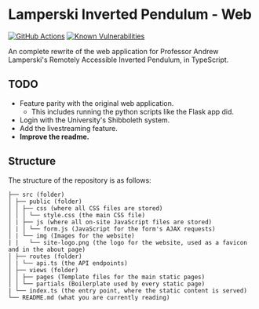 # Lamperski Inverted Pendulum - Web

[![GitHub Actions](https://github.com/RosstheRoss/4951w-pendulum/actions/workflows/node.yml/badge.svg)](https://github.com/RosstheRoss/4951w-pendulum/actions/workflows/node.yml)
[![Known Vulnerabilities](https://snyk.io/test/github/UMN-EE4951W-Lamperski/pendulum-web/badge.svg)](https://snyk.io/test/github/UMN-EE4951W-Lamperski/pendulum-web)

An complete rewrite of the web application for Professor Andrew Lamperski's Remotely Accessible Inverted Pendulum, in TypeScript.

## TODO

- Feature parity with the original web application.
  - This includes running the python scripts like the Flask app did.
- Login with the University's Shibboleth system.
- Add the livestreaming feature.
- **Improve the readme.**

## Structure

The structure of the repository is as follows:

```
├── src (folder)
│ ├── public (folder)
│ │ ├── css (where all CSS files are stored)
│ │ │ └── style.css (the main CSS file)
│ | ├── js (where all on-site JavaScript files are stored)
│ | │ └── form.js (JavaScript for the form's AJAX requests)
│ | └── img (Images for the website)
| |   └── site-logo.png (the logo for the website, used as a favicon and in the about page)
│ ├── routes (folder)
│ | └── api.ts (the API endpoints)
│ ├── views (folder)
│ │ ├── pages (Template files for the main static pages)
│ │ └── partials (Boilerplate used by every static page)
| └── index.ts (the entry point, where the static content is served)
└── README.md (what you are currently reading)
```
